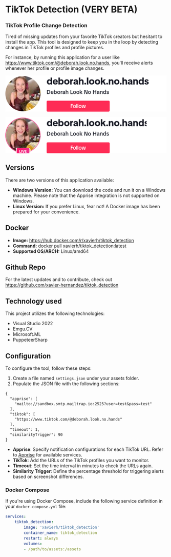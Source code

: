 # TikTok Detection (VERY BETA)

### TikTok Profile Change Detection

Tired of missing updates from your favorite TikTok creators but hesitant to install the app. This tool is designed to keep you in the loop by detecting changes in TikTok profiles and profile pictures.

For instance, by running this application for a user like https://www.tiktok.com/@deborah.look.no.hands, you'll receive alerts whenever her profile or profile image changes.

![alt text](examples/@deborah.look.no.hands_old.png "Old Image")

![alt text](examples/@deborah.look.no.hands_new.png "New Image")

## Versions
There are two versions of this application available:
- **Windows Version:** You can download the code and run it on a Windows machine. Please note that the Apprise integration is not supported on Windows.
- **Linux Version:** If you prefer Linux, fear not! A Docker image has been prepared for your convenience.

## Docker
- **Image:** https://hub.docker.com/r/xavierh/tiktok_detection
- **Command:** docker pull xavierh/tiktok_detection:latest
- **Supported OS/ARCH:** Linux/amd64

## Github Repo
For the latest updates and to contribute, check out https://github.com/xavier-hernandez/tiktok_detection


## Technology used
This project utilizes the following technologies:

- Visual Studio 2022
- Emgu.CV
- Microsoft.ML
- PuppeteerSharp

## Configuration

To configure the tool, follow these steps:

1. Create a file named `settings.json` under your assets folder.
2. Populate the JSON file with the following sections:

```
{
  "apprise": [
    "mailto://sandbox.smtp.mailtrap.io:2525?user=test&pass=test"
  ],
  "tiktok": [
    "https://www.tiktok.com/@deborah.look.no.hands"
  ],
  "timeout": 1,
  "similarityTrigger": 90
}
```

- **Apprise**: Specify notification configurations for each TikTok URL. Refer to [Apprise](https://github.com/caronc/apprise) for available services.
- **TikTok**: Add the URLs of the TikTok profiles you want to monitor.
- **Timeout**: Set the time interval in minutes to check the URLs again.
- **Similarity Trigger**: Define the percentage threshold for triggering alerts based on screenshot differences.

### Docker Compose

If you're using Docker Compose, include the following service definition in your `docker-compose.yml` file:

```yml
services:
    tiktok_detection:
        image: 'xavierh/tiktok_detection'
        container_name: tiktok_detection
        restart: always
        volumes:
        - /path/to/assets:/assets
```